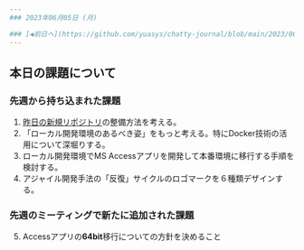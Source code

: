 ```yaml
---
### 2023年06月05日 (月)

### [◀️前日へ](https://github.com/yuasys/chatty-journal/blob/main/2023/06/2023-06-04.md)&emsp;&emsp;&emsp;&emsp;[翌日へ▶️](https://github.com/yuasys/chatty-journal/blob/main/2023/06/2023-06-06.md)
---
```


## 本日の課題について

### 先週から持ち込まれた課題

1. [昨日の新規リポジトリ](https://github.com/yuasys/scratch001)の整備方法を考える。
2. 「ローカル開発環境のあるべき姿」をもっと考える。特にDocker技術の活用について深堀りする。
3. ローカル開発環境でMS Accessアプリを開発して本番環境に移行する手順を検討する。
4. アジャイル開発手法の「反復」サイクルのロゴマークを６種類デザインする。

### 先週のミーティングで新たに追加された課題

5. Accessアプリの<b>64bit</b>移行についての方針を決めること
